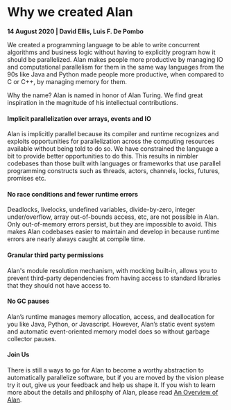 # Why we created Alan

**14 August 2020 | David Ellis, Luis F. De Pombo**

We created a programming language to be able to write concurrent algorithms and business logic without having to explicitly program how it should be parallelized. Alan makes people more productive by managing IO and computational parallelism for them in the same way languages from the 90s like Java and Python made people more productive, when compared to C or C++, by managing memory for them.

Why the name? Alan is named in honor of Alan Turing. We find great inspiration in the magnitude of his intellectual contributions.

#### Implicit parallelization over arrays, events and IO

Alan is implicitly parallel because its compiler and runtime recognizes and exploits opportunities for parallelization across the computing resources available without being told to do so. We have constrained the language a bit to provide better opportunities to do this. This results in nimbler codebases than those built with languages or frameworks that use parallel programming constructs such as threads, actors, channels, locks, futures, promises etc.

#### No race conditions and fewer runtime errors

Deadlocks, livelocks, undefined variables, divide-by-zero, integer under/overflow, array out-of-bounds access, etc, are not possible in Alan. Only out-of-memory errors persist, but they are impossible to avoid. This makes Alan codebases easier to maintain and develop in because runtime errors are nearly always caught at compile time.

#### Granular third party permissions

Alan's module resolution mechanism, with mocking built-in, allows you to prevent third-party dependencies from having access to standard libraries that they should not have access to.

#### No GC pauses

Alan’s runtime manages memory allocation, access, and deallocation for you like Java, Python, or Javascript. However, Alan’s static event system and automatic event-oriented memory model does so without garbage collector pauses.

#### Join Us

There is still a ways to go for Alan to become a worthy abstraction to automatically parallelize software, but if you are moved by the vision please try it out, give us your feedback and help us shape it. If you wish to learn more about the details and philosphy of Alan, please read [An Overview of Alan](./alan_overview.md).